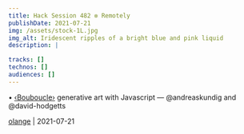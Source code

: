 ```yaml
---
title: Hack Session 482 ✼ Remotely
publishDate: 2021-07-21
img: /assets/stock-1L.jpg
img_alt: Iridescent ripples of a bright blue and pink liquid
description: |

tracks: []
technos: []
audiences: []
---
```


• [‹Bouboucle›](http://bouboucle.com) generative art with Javascript — @andreaskundig and @david-hodgetts 

[olange](https://github.com/olange) | 2021-07-21


